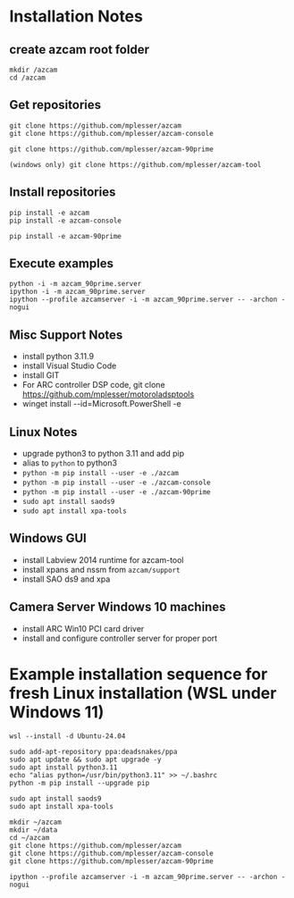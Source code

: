 # Installation Notes

## create azcam root folder
```shell
mkdir /azcam
cd /azcam
```

## Get repositories
```shell
git clone https://github.com/mplesser/azcam
git clone https://github.com/mplesser/azcam-console

git clone https://github.com/mplesser/azcam-90prime

(windows only) git clone https://github.com/mplesser/azcam-tool
```

## Install repositories
```shell
pip install -e azcam
pip install -e azcam-console

pip install -e azcam-90prime
```

## Execute examples
```shell
python -i -m azcam_90prime.server
ipython -i -m azcam_90prime.server
ipython --profile azcamserver -i -m azcam_90prime.server -- -archon -nogui
```

## Misc Support Notes

- install python 3.11.9
- install Visual Studio Code
- install GIT
- For ARC controller DSP code, git clone https://github.com/mplesser/motoroladsptools
- winget install --id=Microsoft.PowerShell -e

## Linux Notes
- upgrade python3 to python 3.11 and add pip
- alias to `python` to python3
- `python -m pip install --user -e ./azcam`
- `python -m pip install --user -e ./azcam-console`
- `python -m pip install --user -e ./azcam-90prime`
- `sudo apt install saods9`
- `sudo apt install xpa-tools`

## Windows GUI
- install Labview 2014 runtime for azcam-tool
- install xpans and nssm from `azcam/support`
- install SAO ds9 and xpa

## Camera Server Windows 10 machines
- install ARC Win10 PCI card driver
- install and configure controller server for proper port

# Example installation sequence for fresh Linux installation (WSL under Windows 11)

```shell
wsl --install -d Ubuntu-24.04

sudo add-apt-repository ppa:deadsnakes/ppa
sudo apt update && sudo apt upgrade -y
sudo apt install python3.11
echo "alias python=/usr/bin/python3.11" >> ~/.bashrc
python -m pip install --upgrade pip

sudo apt install saods9
sudo apt install xpa-tools

mkdir ~/azcam
mkdir ~/data
cd ~/azcam
git clone https://github.com/mplesser/azcam
git clone https://github.com/mplesser/azcam-console
git clone https://github.com/mplesser/azcam-90prime

ipython --profile azcamserver -i -m azcam_90prime.server -- -archon -nogui
